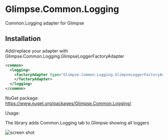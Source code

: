 Glimpse.Common.Logging
======================

Common.Logging adapter for Glimpse


Installation
------------

Add/replace your adapter with Glimpse.Common.Logging.GlimpseLoggerFactoryAdapter

```xml
<common>
  <logging>
    <factoryAdapter type="Glimpse.Common.Logging.GlimpseLoggerFactoryAdapter, Glimpse.Common.Logging">
    </factoryAdapter>
  </logging>
</common>
```

NuGet package: https://www.nuget.org/packages/Glimpse.Common.Logging/


Usage:

The library adds Common.Logging tab to Glimpse showing all loggers

![screen shot](http://i.imgur.com/leCSXYl.jpg "Common.Logging tab")
